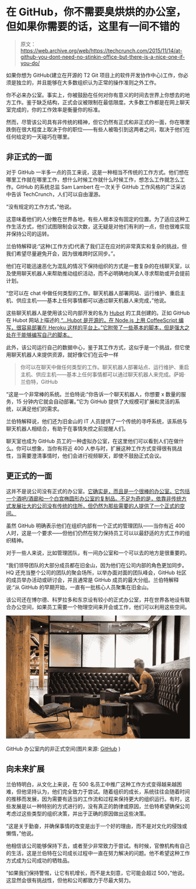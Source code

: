 # 在 GitHub，你不需要臭烘烘的办公室，但如果你需要的话，这里有一间不错的

> 原文：<https://web.archive.org/web/https://techcrunch.com/2015/11/14/at-github-you-dont-need-no-stinkin-office-but-there-is-a-nice-one-if-you-do/>

如果你想为 GitHub(建立在开源的 T2 Git 项目上的软件开发协作中心)工作，你必须是独立的，并且能够在大多数组织认为正常的操作准则之外工作。

你不必来办公室。事实上，你被鼓励在任何对你有意义的时间去世界上你想去的地方工作。鉴于缺乏结构，正式会议被限制在最低限度。大多数工作都是在网上聊天室完成的，你的工作效率是衡量你的标准。

然而，尽管该公司具有非传统的精神，但它仍然有正式和非正式的一面，你在哪里跌倒在很大程度上取决于你的职位——有些人被吸引到这两者之间，取决于他们在任何给定的一天碰巧在哪里。

## 非正式的一面

对于 GitHub 一半多一点的员工来说，这是一种相当不传统的工作方式。他们想在哪里工作就在哪里工作，想什么时候工作就什么时候工作，想怎么工作就怎么工作。GitHub 的系统总监 Sam Lambert 在一次关于 GitHub 工作风格的广泛采访中告诉 TechCrunch，人们可以自由漫游。

“没有规定的工作方式，”他说。

这意味着他们的人分散在世界各地，有些人根本没有固定的位置。为了适应这种工作生活方式，他们试图限制会议次数，这无疑是对他们有利的一点，但也很难实现并保持公司的运转。

兰伯特解释说:“这种(工作方式)代表了我们正在应对的非常真实和复杂的挑战，但我们希望尽量避免开会，因为很难跨时区同步。”。

他们在可能迅速恶化为混乱的情况下保持组织的方式是一套复杂的在线聊天室，以及使用聊天机器人来帮助推动组织活动，而不必明确地向某人寻求帮助或开会提前计划。

“您可以在 chat 中做任何类型的工作。聊天机器人部署网站、运行维护、重启主机、供应主机——基本上任何事情都可以通过聊天机器人来完成，”他说。

这些聊天机器人是使用该公司内部开发的名为 [Hubot](https://web.archive.org/web/20230215191930/https://hubot.github.com/) 的工具创建的。正如 GitHub 在 Hubot 网站上描述的[,“…Hubot 是开源的，在 Node.js 上用 CoffeeScript 编写，很容易部署在 Heroku 这样的平台上。”它附带了一些基本的脚本，但是强大之处在于能够编写自己的脚本。](https://web.archive.org/web/20230215191930/https://hubot.github.com/)

此外，该公司运行自己的数据中心，鉴于其工作方式，这似乎是一个挑战，但它使用聊天机器人来提供资源，就好像它们在云中一样

> 你可以在聊天中做任何类型的工作。聊天机器人部署站点、运行维护、重启主机、供应主机——基本上任何事情都可以通过聊天机器人来完成。萨姆·兰伯特，GitHub

“这是一个非常棒的系统。兰伯特说:“你告诉一个聊天机器人，你想要 x 数量的服务，15 分钟内它就会自动部署。”它为 GitHub 提供了大规模可扩展和灵活的系统，以满足他们的需求。

兰伯特解释说，他们还为旧金山的 IT 人员提供了一个传统的寻呼系统，该系统与聊天机器人相结合，有助于在事情失控之前提醒人们。

聊天室也成为 GitHub 员工的一种虚拟办公室，在这里他们可以看到人们在做什么。你可以想象，当你有将近 400 人参与时，扩展这种工作方式变得很有挑战性，当需要澄清事情时，他们会进行视频聊天，即使不鼓励正式会议。

## 更正式的一面

这并不是说公司没有正式的办公室。[它确实是，而且是一个很棒的办公室。它包括一个酒吧/酒廊和一个白宫椭圆形办公室的复制品。不足为奇的是，依靠非传统方式发展壮大的公司没有传统的住所，但仍然为那些需要的人提供了一个正式的空间。](https://web.archive.org/web/20230215191930/https://customspaces.com/office/DhXb6EKlE9/github-office-san-francisco/)

虽然 GitHub 明确表示他们在组织内部有一个正式的管理团队——当你有近 400 人时，这是一个要求——但他们仍然在努力保持员工可以以最舒适的方式工作的组织精神。

对于一些人来说，比如管理团队，有一间办公室和一个可以去的地方是很重要的。

“我们领导团队的大部分成员都在旧金山，因为他们在公司内部的角色更加同步。HQ 还充当整个公司的团队的聚会场所，以举办面对面的团队峰会，GitHub 社区的成员举办活动或研讨会，并且通常是 GitHub 成员的最大分组。兰伯特解释说:“从 GitHub 的早期开始，一直有一批核心人员聚集在旧金山。

该公司还在博尔德、科罗拉多和东京设有较小的正式办公室，并在世界各地设有联合办公空间，如果员工需要一个物理空间来开会或工作，他们可以利用这些空间。

![GitHub office](img/5ff96979f07d0427873967efcf3a70de.png)

GitHub 办公室内的非正式空间(图片来源: [GitHub](https://web.archive.org/web/20230215191930/http://www.github.com/) )

## 向未来扩展

兰伯特明白，从文化上来说，在 500 名员工中推广这种工作方式变得越来越困难，但他坚持认为，他们完全致力于尝试。随着组织的成长，系统往往会随着时间的推移而发展，因为需要有适当的工作流和过程来保持更大的组织运行。有时，这些发展是以一种特别的方式进行的，没有真正的韵律或原因，兰伯特希望确保公司考虑过这些类型的组织决策，并出于正确的原因做出这些决策。

“这是关于勤奋，并确保事情的改变是出于一个好的理由，而不是对文化的侵蚀或懒惰，”他说。

他相信该公司能够保持下去，或者至少非常致力于尝试。有时候，官僚机构有自己的生活，这是兰伯特在公司成长过程中一直在努力解决的问题。他不希望这种工作方式成为公司成功的牺牲品。

“如果我们保持警惕，让它有机增长，而不是太刻意，它可能会超过 500，”他说。这显然会很有挑战性，但他和公司都致力于尽最大努力。